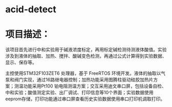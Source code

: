 # acid-detect
# 项目描述：
该项目首先进行中和实验用于碱液浓度标定，再用标定碱检测待测液体酸值。实验涉及到液体的抽取、加热、搅拌、酸碱变色检测，再通过公式计算得到实验数据、显示、保存等。

  
主控使用STM32F103ZET6 处理器，基于 FreeRTOS 环境开发。液体的抽取以气泵和阀门实现，通过16路继电器控制；加热功能采用图腾柱驱动硅胶加热片方案；测温功能采用Pt100 铂电阻测温方案；交互采用迪文串口屏，包括设备自检、中和实验；酸值测定实验、出厂调试、打印信息等10个界面；实验数据使用eeprom存储，打印功能通过串口屏查看历史实验数据使用串口打印机调取打印。
